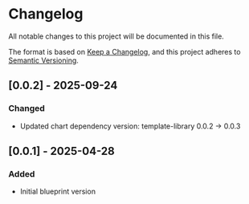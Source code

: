 # Changelog
All notable changes to this project will be documented in this file.

The format is based on [Keep a Changelog](https://keepachangelog.com/en/1.1.0/),
and this project adheres to [Semantic Versioning](https://semver.org/spec/v2.0.0.html).

## [0.0.2] - 2025-09-24
### Changed
- Updated chart dependency version: template-library 0.0.2 → 0.0.3

## [0.0.1] - 2025-04-28
### Added
- Initial blueprint version
